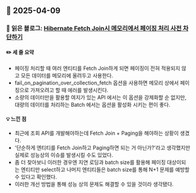 ## 📅 2025-04-09
### 📖 읽은 블로그: [Hibernate Fetch Join시 메모리에서 페이징 처리 사전 차단하기](https://jojoldu.tistory.com/737)
#### ✏️ 세 줄 요약
- 페이징 처리할 때 여러 엔티티를 Fetch Join하게 되면 페이징이 전혀 적용되지 않고 모든 데이터를 메모리에 올려두고 사용한다.
- fail_on_pagination_over_collection_fetch 옵션을 사용하면 메모리 상에서 페이징으로 가져오려고 할 때 에러를 발생시킨다.
- 소량의 데이터만을 활용할 여지가 있는 API 에서는 이 옵션을 강제화할 순 없지만, 대량의 데이터를 처리하는 Batch 에서는 옵션을 활성화 시키는 편이 좋다.
#### 💡 느낀 점
- 최근에 조회 API를 개발해야하는데 Fetch Join + Paging을 해야하는 상황이 생겼다. 
- '단순하게 엔티티를 Fetch Join하고 Paging하면 되는 거 아닌가?'라고 생각했지만 실제로 성능상의 이슈를 발생시킬 수도 있었다.
- 좀 더 찾아보니 이러한 경우엔 지연 로딩과 batch size를 활용해 페이징 대상이되는 엔티티만 select하고 나머지 엔티티들은 batch size를 통해 N+1 문제를 예방할 수 있다고 확인했다. 
- 이러한 개선 방법을 통해 성능 상의 문제도 해결할 수 있을 것이라 생각됐다.
